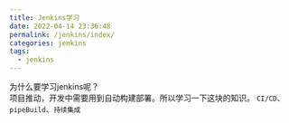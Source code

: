 ```yaml
---
title: Jenkins学习
date: 2022-04-14 23:36:48
permalink: /jenkins/index/
categories: jenkins
tags:
  - jenkins
---
```


为什么要学习jenkins呢？  
项目推动，开发中需要用到自动构建部署。所以学习一下这块的知识。
`CI/CD`、`pipeBuild`、`持续集成`